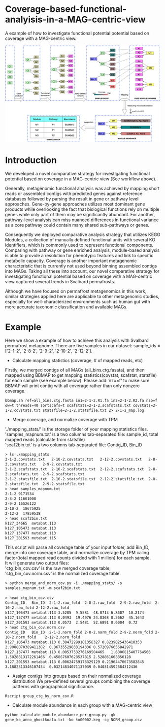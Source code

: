 # Coverage-based-functional-analyisis-in-a-MAG-centric-view
A example of how to investigate functional potential potential based on coverage with a MAG-centric view.

![Workflow](./img/functional_analyisis_demo.jpg)

# Introduction
We developed a novel comparative strategy for investigating functional potential based on coverage in a MAG-centric view (See workflow above). 

Generally, metagenomic functional analysis was achieved by mapping short reads or assembled contigs with predicted genes against reference databases followed by parsing the result in gene or pathway level approaches. Gene-by-gene approaches utilizes most dominant gene products while overlooking the fact that biological functions rely on multiple genes while only part of them may be significantly abundant. For another, pathway-level analysis can miss nuanced differences in  functional variance as a core pathway could contain many shared sub-pathways or genes. 

Consequently we deployed comparative analysis strategy that utilizes KEGG Modules, a collection of manually defined functional units with several KO identifiers, which is commonly used to represent functional components. Comparing with pathway or gene enriched analysis, module-based analysis is able to provide a resolution for phenotypic features and link to specific metabolic capacity. Coverage is another important metagenomic characteristic that is currently not used beyond binning assembled contigs into MAGs. Taking all these into account, our novel comparative strategy for investigating functional potential based on coverage with a MAG-centric view captured several trends in Svalbard permafrosts. 

Although we have focused on permafrost metagenomics in this work, similar strategies applied here are applicable to other metagenomic studies, especially for well-characterized environments such as human gut with more accurate taxonomic classification and available MAGs.


# Example

Here we show a example of how to achieve this analysis with Svalbard permafrost metagnome. There are five samples in our dataset: sample_ids = ['2-1-2', '2-8-2', '2-9-2', '2-10-2', '2-12-2']. 


* Calculate mapping statistics (coverage, # of mapped reads, etc)    


Firstly, we merged contigs of all MAGs (all_bins.ctg.fasata), and then mapped using BBMAP to get mapping statistics(covstat, scafstat, statsfile) for each sample (see example below). Please add 'nzo=f' to make sure BBMAP will print contig with all coverage rather than only nonzero coverage.  

```
bbmap.sh ref=all_bins.ctg.fasta in1=2-1-2.R1.fa in2=2-1-2.R2.fa nzo=f ow=t threads=40 sortscafs=t scafstats=2-1-2.scafstats.txt covstats=2-1-2.covstats.txt statsfile=2-1-2.statsfile.txt 2> 2-1-2_map.log
```

* Merge coverage, and normalize coverage with TPM       

'./mapping_stats/' is the storage folder of your mapping statistics files.       
'samples_mapnum.txt' is a two columns tab-separated file: sample_id, total mapped reads (calculate from statsfile)   
'scaf2bin.txt' is a two columns tab-separated file: Contig_ID, Bin_ID 
```
> ls ./mapping_stats
2-1-2.covstats.txt   2-10-2.covstats.txt   2-12-2.covstats.txt   2-8-2.covstats.txt   2-9-2.covstats.txt
2-1-2.scafstats.txt  2-10-2.scafstats.txt  2-12-2.scafstats.txt  2-8-2.scafstats.txt  2-9-2.scafstats.txt
2-1-2.statsfile.txt  2-10-2.statsfile.txt  2-12-2.statsfile.txt  2-8-2.statsfile.txt  2-9-2.statsfile.txt
> head samples_mapnum.txt
2-1-2 9171534
2-8-2 11601008
2-9-2 16526122
2-10-2  18675925
2-12-2  17859538
> head scaf2bin.txt
k127_34665	metabat.113
k127_105473	metabat.113
k127_137477	metabat.113
k127_201593	metabat.115
```
This script will parse all coverage table of your input folder, add Bin_ID, merge into one coverage table, and normalize coverage by TPM caling factor(total mapped read counts divided with 1 million) for each sample.   
It will generate two output files:         
'ctg_bin_cov.csv' is the raw merged coverage table;         
'ctg_bin_cov.norm.csv' is the normalized coverage table.             

```
> python merge_and_norm_cov.py -i ./mapping_stats/ -s samples_mapnum.txt -m scaf2bin.txt

> head ctg_bin_cov.csv
Contig_ID	Bin_ID	2-1-2.raw_fold	2-8-2.raw_fold	2-9-2.raw_fold	2-10-2.raw_fold	2-12-2.raw_fold
k127_105473	metabat.113	3.5285	9.5581	48.0713	6.8607	10.2174
k127_137477	metabat.113	0.0493	19.4976	24.8368	8.5662	45.1643
k127_201593	metabat.113	0.0573	2.5481	52.6891	0.6004	0.72
> head ctg_bin_cov.norm.csv
Contig_ID	Bin_ID	2-1-2.norm_fold	2-8-2.norm_fold	2-9-2.norm_fold	2-10-2.norm_fold	2-12-2.norm_fold
k127_105473	metabat.113	0.38472299181358327	0.8239025436410353	2.9088070389411382	0.36735529833194336	0.5720976656842971
k127_137477	metabat.113	0.0053753276169504465	1.6806815407764566	1.5028813172261466	0.45867607628537815	2.528861608850128
k127_201593	metabat.113	0.00624759173329129	0.21964470673582845	3.1882313346107454	0.03214834071137039	0.040314592684312436

```

* Assign contigs into groups based on their normalized coverage distribution
We pre-defined several groups combining the coverage patterns with geographical significance.
```
Rscript group_ctg_by_norm_cov.R
```

* Calculate module abundance in each group with a MAG-centric view

```
python calculate_module_abundance_per_group.py -gk gene_ko_anno_ghostkoala.txt -ko ko00002.keg -cg NORM_group.csv
```
